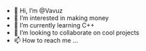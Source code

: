 - 👋 Hi, I’m @Vavuz
- 👀 I’m interested in making money
- 🌱 I’m currently learning C++
- 💞️ I’m looking to collaborate on cool projects
- 📫 How to reach me ...

<!---
Vavuz/Vavuz is a ✨ special ✨ repository because its `README.md` (this file) appears on your GitHub profile.
You can click the Preview link to take a look at your changes.
--->
